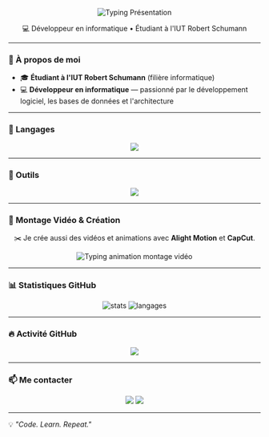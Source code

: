 <p align="center">
  <img src="https://readme-typing-svg.demolab.com?font=Fira+Code&weight=600&size=24&pause=1000&center=true&vCenter=true&width=700&lines=Bonjour,+je+suis+Halil;D%C3%A9veloppeur+informatique" alt="Typing Présentation" />
</p>




<p align="center">
💻 Développeur en informatique • Étudiant à l'IUT Robert Schumann
</p>

---

### 🧠 À propos de moi

* 🎓 **Étudiant à l'IUT Robert Schumann** (filière informatique)
* 💻 **Développeur en informatique** — passionné par le développement logiciel, les bases de données et l'architecture


---

### 🧩 Langages

<p align="center">
  <img src="https://skillicons.dev/icons?i=cs,python,php,java,html,css,js,mysql,sqlite" />
</p>

---

### 🧰 Outils

<p align="center">
  <img src="https://skillicons.dev/icons?i=git,vscode,visualstudio,godot,linux" />
</p>

---

### 🎥 Montage Vidéo & Création

<p align="center">
  ✂️ Je crée aussi des vidéos et animations avec <strong>Alight Motion</strong> et <strong>CapCut</strong>.
</p>

<p align="center">
  <img src="https://readme-typing-svg.demolab.com?font=Fira+Code&weight=600&size=20&pause=1000&center=true&vCenter=true&width=700&lines=%F0%9F%8E%AC+Cr%C3%A9ation+de+vid%C3%A9os+dynamiques;%E2%9C%A8+Effets+visuels+et+motion+design;%F0%9F%8E%A8+%C3%89dition+cr%C3%A9ative+sur+Alight+Motion+et+CapCut" alt="Typing animation montage vidéo" />
</p>

---

### 📊 Statistiques GitHub

<p align="center">
  <img src="https://github-readme-stats.vercel.app/api?username=Miterra&show_icons=true&theme=tokyonight&hide_border=true" alt="stats" />
  <img src="https://github-readme-stats.vercel.app/api/top-langs/?username=Miterra&layout=compact&theme=tokyonight&hide_border=true" alt="langages" />
</p>

---

### 🔥 Activité GitHub

<p align="center">
  <img src="https://github-readme-streak-stats.herokuapp.com?user=Miterra&theme=tokyonight&hide_border=true" />
</p>

---

### 📫 Me contacter

<p align="center">
  <a href="mailto:halil.ostwald4@gmail.com"><img src="https://img.shields.io/badge/Email-%23EA4335.svg?&style=for-the-badge&logo=gmail&logoColor=white"/></a>
  <a href="https://github.com/Miterra"><img src="https://img.shields.io/badge/GitHub-%23121011.svg?&style=for-the-badge&logo=github&logoColor=white"/></a>
</p>

---

💡 *"Code. Learn. Repeat."*
